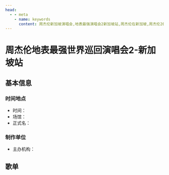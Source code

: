 ```yaml
---
head:
  - - meta
    - name: keywords
      content: 周杰伦新加坡演唱会,地表最强演唱会2新加坡站,周杰伦在新加坡,周杰伦2018新加坡演唱会
---
```


# 周杰伦地表最强世界巡回演唱会2-新加坡站

## 基本信息

### 时间地点
- 时间：
- 场馆：
- 正式名：

### 制作单位
- 主办机构：

## 歌单